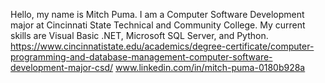 Hello, my name is Mitch Puma. I am a Computer Software Development major at Cincinnati State Technical and Community College. My current skills are Visual Basic .NET, 
Microsoft SQL Server, and Python.
https://www.cincinnatistate.edu/academics/degree-certificate/computer-programming-and-database-management-computer-software-development-major-csd/
www.linkedin.com/in/mitch-puma-0180b928a

<!--
**pumam17/pumam17** is a ✨ _special_ ✨ repository because its `README.md` (this file) appears on your GitHub profile.

Here are some ideas to get you started:

- 🔭 I’m currently working on ...
- 🌱 I’m currently learning ...
- 👯 I’m looking to collaborate on ...
- 🤔 I’m looking for help with ...
- 💬 Ask me about ...
- 📫 How to reach me: ...
- 😄 Pronouns: ...
- ⚡ Fun fact: ...
-->

